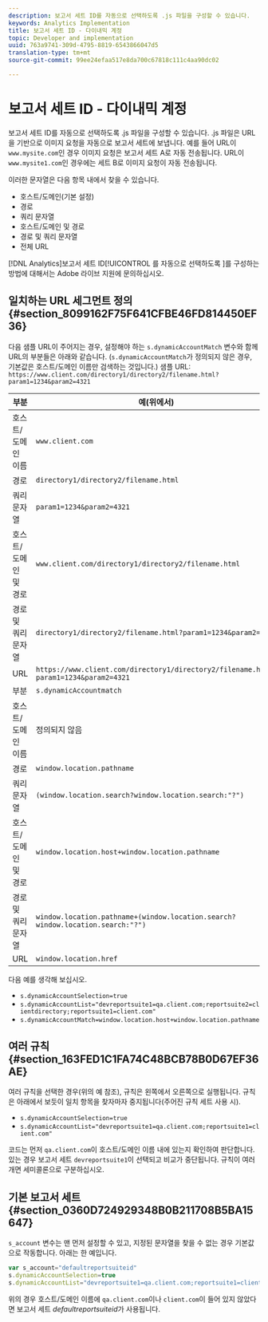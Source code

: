 ```yaml
---
description: 보고서 세트 ID를 자동으로 선택하도록 .js 파일을 구성할 수 있습니다.
keywords: Analytics Implementation
title: 보고서 세트 ID - 다이내믹 계정
topic: Developer and implementation
uuid: 763a9741-309d-4795-8819-6543866047d5
translation-type: tm+mt
source-git-commit: 99ee24efaa517e8da700c67818c111c4aa90dc02

---
```



# 보고서 세트 ID - 다이내믹 계정

보고서 세트 ID를 자동으로 선택하도록 .js 파일을 구성할 수 있습니다. .js 파일은 URL을 기반으로 이미지 요청을 자동으로 보고서 세트에 보냅니다. 예를 들어 URL이 `www.mysite.com`인 경우 이미지 요청은 보고서 세트 A로 자동 전송됩니다. URL이 `www.mysite1.com`인 경우에는 세트 B로 이미지 요청이 자동 전송됩니다.

이러한 문자열은 다음 항목 내에서 찾을 수 있습니다.

* 호스트/도메인(기본 설정)
* 경로
* 쿼리 문자열
* 호스트/도메인 및 경로
* 경로 및 쿼리 문자열
* 전체 URL

[!DNL Analytics]보고서 세트 ID[!UICONTROL 를 자동으로 선택하도록 ]를 구성하는 방법에 대해서는 Adobe 라이브 지원에 문의하십시오.

## 일치하는 URL 세그먼트 정의 {#section_8099162F75F641CFBE46FD814450EF36}

다음 샘플 URL이 주어지는 경우, 설정해야 하는 `s.dynamicAccountMatch` 변수와 함께 URL의 부분들은 아래와 같습니다. (`s.dynamicAccountMatch`가 정의되지 않은 경우, 기본값은 호스트/도메인 이름만 검색하는 것입니다.)
샘플 URL: `https://www.client.com/directory1/directory2/filename.html?param1=1234&param2=4321`

| 부분 | 예(위에서) |
|---|---|
| 호스트/도메인 이름 | `www.client.com` |
| 경로 | `directory1/directory2/filename.html` |
| 쿼리 문자열 | `param1=1234&param2=4321` |
| 호스트/도메인 및 경로 | `www.client.com/directory1/directory2/filename.html` |
| 경로 및 쿼리 문자열 | `directory1/directory2/filename.html?param1=1234&param2=4321` |
| URL | `https://www.client.com/directory1/directory2/filename.html?param1=1234&param2=4321` |
| 부분 | `s.dynamicAccountmatch` |
| 호스트/도메인 이름 | 정의되지 않음 |
| 경로 | `window.location.pathname` |
| 쿼리 문자열 | `(window.location.search?window.location.search:"?")` |
| 호스트/도메인 및 경로 | `window.location.host+window.location.pathname` |
| 경로 및 쿼리 문자열 | `window.location.pathname+(window.location.search?window.location.search:"?")` |
| URL | `window.location.href` |

다음 예를 생각해 보십시오.

* `s.dynamicAccountSelection=true`
* `s.dynamicAccountList="devreportsuite1=qa.client.com;reportsuite2=clientdirectory;reportsuite1=client.com"`
* `s.dynamicAccountMatch=window.location.host+window.location.pathname`

## 여러 규칙 {#section_163FED1C1FA74C48BCB78B0D67EF36AE}

여러 규칙을 선택한 경우(위의 예 참조), 규칙은 왼쪽에서 오른쪽으로 실행됩니다. 규칙은 아래에서 보듯이 일치 항목을 찾자마자 중지됩니다(주어진 규칙 세트 사용 시).

* `s.dynamicAccountSelection=true`
* `s.dynamicAccountList="devreportsuite1=qa.client.com;reportsuite1=client.com"`

코드는 먼저 `qa.client.com`이 호스트/도메인 이름 내에 있는지 확인하여 판단합니다. 있는 경우 보고서 세트 `devreportsuite1`이 선택되고 비교가 중단됩니다. 규칙이 여러 개면 세미콜론으로 구분하십시오.

## 기본 보고서 세트 {#section_0360D724929348B0B211708B5BA15647}

`s_account` 변수는 맨 먼저 설정할 수 있고, 지정된 문자열을 찾을 수 없는 경우 기본값으로 작동합니다. 아래는 한 예입니다.

```javascript
var s_account="defaultreportsuiteid" 
s.dynamicAccountSelection=true 
s.dynamicAccountList="devreportsuite1=qa.client.com;reportsuite1=client.com" 
```

위의 경우 호스트/도메인 이름에 `qa.client.com`이나 `client.com`이 들어 있지 않았다면 보고서 세트 *defaultreportsuiteid*&#x200B;가 사용됩니다.
